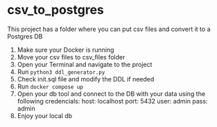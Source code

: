 # csv_to_postgres
This project has a folder where you can put csv files and convert it to a Postgres DB


1. Make sure your Docker is running
2. Move your csv files to csv_files folder
3. Open your Terminal and navigate to the project
4. Run `python3 ddl_generator.py`
5. Check init.sql file and modify the DDL if needed
6. Run `docker compose up`
7. Open your db tool and connect to the DB with your data using the following credencials:
   host: localhost
   port: 5432
   user: admin
   pass: admin
8. Enjoy your local db
